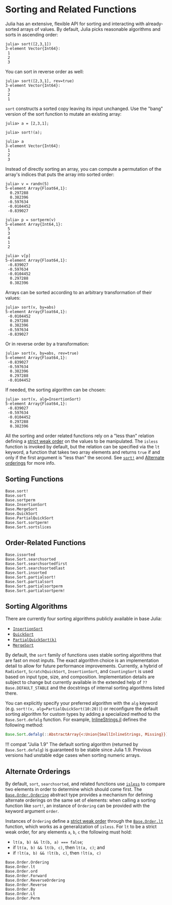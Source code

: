 # Sorting and Related Functions

Julia has an extensive, flexible API for sorting and interacting with already-sorted arrays
of values. By default, Julia picks reasonable algorithms and sorts in ascending order:

```jldoctest
julia> sort([2,3,1])
3-element Vector{Int64}:
 1
 2
 3
```

You can sort in reverse order as well:

```jldoctest
julia> sort([2,3,1], rev=true)
3-element Vector{Int64}:
 3
 2
 1
```

`sort` constructs a sorted copy leaving its input unchanged. Use the "bang" version of
the sort function to mutate an existing array:

```jldoctest
julia> a = [2,3,1];

julia> sort!(a);

julia> a
3-element Vector{Int64}:
 1
 2
 3
```

Instead of directly sorting an array, you can compute a permutation of the array's
indices that puts the array into sorted order:

```julia-repl
julia> v = randn(5)
5-element Array{Float64,1}:
  0.297288
  0.382396
 -0.597634
 -0.0104452
 -0.839027

julia> p = sortperm(v)
5-element Array{Int64,1}:
 5
 3
 4
 1
 2

julia> v[p]
5-element Array{Float64,1}:
 -0.839027
 -0.597634
 -0.0104452
  0.297288
  0.382396
```

Arrays can be sorted according to an arbitrary transformation of their values:

```julia-repl
julia> sort(v, by=abs)
5-element Array{Float64,1}:
 -0.0104452
  0.297288
  0.382396
 -0.597634
 -0.839027
```

Or in reverse order by a transformation:

```julia-repl
julia> sort(v, by=abs, rev=true)
5-element Array{Float64,1}:
 -0.839027
 -0.597634
  0.382396
  0.297288
 -0.0104452
```

If needed, the sorting algorithm can be chosen:

```julia-repl
julia> sort(v, alg=InsertionSort)
5-element Array{Float64,1}:
 -0.839027
 -0.597634
 -0.0104452
  0.297288
  0.382396
```

All the sorting and order related functions rely on a "less than" relation defining a
[strict weak order](https://en.wikipedia.org/wiki/Weak_ordering#Strict_weak_orderings)
on the values to be manipulated. The `isless` function is invoked by default, but the relation
can be specified via the `lt` keyword, a function that takes two array elements and returns `true`
if and only if the first argument is "less than" the second. See [`sort!`](@ref) and [Alternate orderings](@ref) for
more info.

## Sorting Functions

```@docs
Base.sort!
Base.sort
Base.sortperm
Base.InsertionSort
Base.MergeSort
Base.QuickSort
Base.PartialQuickSort
Base.Sort.sortperm!
Base.Sort.sortslices
```

## Order-Related Functions

```@docs
Base.issorted
Base.Sort.searchsorted
Base.Sort.searchsortedfirst
Base.Sort.searchsortedlast
Base.Sort.insorted
Base.Sort.partialsort!
Base.Sort.partialsort
Base.Sort.partialsortperm
Base.Sort.partialsortperm!
```

## Sorting Algorithms

There are currently four sorting algorithms publicly available in base Julia:

  * [`InsertionSort`](@ref)
  * [`QuickSort`](@ref)
  * [`PartialQuickSort(k)`](@ref)
  * [`MergeSort`](@ref)

By default, the `sort` family of functions uses stable sorting algorithms that are fast
on most inputs. The exact algorithm choice is an implementation detail to allow for
future performance improvements. Currently, a hybrid of `RadixSort`, `ScratchQuickSort`,
`InsertionSort`, and `CountingSort` is used based on input type, size, and composition.
Implementation details are subject to change but currently available in the extended help
of `??Base.DEFAULT_STABLE` and the docstrings of internal sorting algorithms listed there.

You can explicitly specify your preferred algorithm with the `alg` keyword
(e.g. `sort!(v, alg=PartialQuickSort(10:20))`) or reconfigure the default sorting algorithm
for custom types by adding a specialized method to the `Base.Sort.defalg` function.
For example, [InlineStrings.jl](https://github.com/JuliaStrings/InlineStrings.jl/blob/v1.3.2/src/InlineStrings.jl#L903)
defines the following method:
```julia
Base.Sort.defalg(::AbstractArray{<:Union{SmallInlineStrings, Missing}}) = InlineStringSort
```

!!! compat "Julia 1.9"
    The default sorting algorithm (returned by `Base.Sort.defalg`) is guaranteed to
    be stable since Julia 1.9. Previous versions had unstable edge cases when
    sorting numeric arrays.

## Alternate Orderings

By default, `sort`, `searchsorted`, and related functions use [`isless`](@ref) to compare
two elements in order to determine which should come first. The
[`Base.Order.Ordering`](@ref) abstract type provides a mechanism for defining alternate
orderings on the same set of elements: when calling a sorting function like
`sort!`, an instance of `Ordering` can be provided with the keyword argument `order`.

Instances of `Ordering` define a
[strict weak order](https://en.wikipedia.org/wiki/Weak_ordering#Strict_weak_orderings)
through the [`Base.Order.lt`](@ref) function, which works as
a generalization of `isless`.
For `lt` to be a strict weak order, for any elements `a`, `b`, `c` the following must hold:

* `lt(a, b) && lt(b, a) === false`;
* if `lt(a, b) && lt(b, c)`, then `lt(a, c)`; and
* if `!lt(a, b) && !lt(b, c)`, then `!lt(a, c)`

```@docs
Base.Order.Ordering
Base.Order.lt
Base.Order.ord
Base.Order.Forward
Base.Order.ReverseOrdering
Base.Order.Reverse
Base.Order.By
Base.Order.Lt
Base.Order.Perm
```
